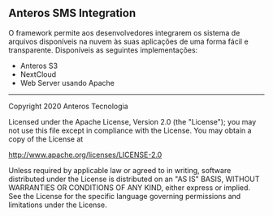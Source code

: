 

## **Anteros SMS Integration**

O framework permite aos desenvolvedores integrarem os sistema de arquivos disponíveis na nuvem às suas aplicações de uma forma fácil e transparente. Disponíveis as seguintes implementações:

 - Anteros S3 
 - NextCloud 
 - Web Server usando Apache

---



 
 

Copyright 2020 Anteros Tecnologia

 
 Licensed under the Apache License, Version 2.0 (the "License");
 you may not use this file except in compliance with the License.
 You may obtain a copy of the License at
 
   http://www.apache.org/licenses/LICENSE-2.0
 
 Unless required by applicable law or agreed to in writing, software
 distributed under the License is distributed on an "AS IS" BASIS,
 WITHOUT WARRANTIES OR CONDITIONS OF ANY KIND, either express or implied.
 See the License for the specific language governing permissions and
 limitations under the License.


